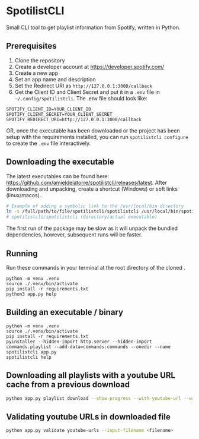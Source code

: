 # SpotilistCLI
Small CLI tool to get playlist information from Spotify, written in Python.

## Prerequisites
1. Clone the repository
2. Create a developer account at https://developer.spotify.com/
3. Create a new app
4. Set an app name and description
5. Set the Redirect URI as `http://127.0.0.1:3000/callback`
6. Get the Client ID and Client Secret and put it in a `.env` file in `~/.config/spotilistcli`. The .env file should look like:

```Dotenv
SPOTIFY_CLIENT_ID=YOUR_CLIENT_ID
SPOTIFY_CLIENT_SECRET=YOUR_CLIENT_SECRET
SPOTIFY_REDIRECT_URI=http://127.0.0.1:3000/callback
```

OR, once the executable has been downloaded or the project has been setup with the requirements installed, you can run `spotilistcli configure` to create the `.env` file interactively.

## Downloading the executable
The latest executables can be found here: https://github.com/amieldelatorre/spotilistcli/releases/latest. After downloading and unpacking, create a shortcut (Windows) or soft links (linux/macos).

```bash
# Example of adding a symbolic link to the /usr/local/bin directory
ln -s /full/path/to/file/spotilistcli/spotilistcli /usr/local/bin/spotilistcli
# spotilistcli/spotilistcli (directory/actual executable)
```

The first run of the package may be slow as it will unpack the bundled dependencies, however, subsequent runs will be faster.

## Running
Run these commands in your terminal at the root directory of the cloned .
```shell
python -m venv .venv
source ./.venv/bin/activate
pip install -r requirements.txt
python3 app.py help
```

## Building an executable / binary
```shell
python -m venv .venv
source ./.venv/bin/activate
pip install -r requirements.txt
pyinstaller --hidden-import http.server --hidden-import commands.playlist --add-data=commands:commands --onedir --name spotilistcli app.py
spotilistcli help
```

## Downloading all playlists with a youtube URL cache from a previous download
```bash
python app.py playlist download --show-progress --with-youtube-url --with-youtube-url-cache-from <previous_filename> --with-youtube-url-cache-unvalidated --filter-owned
```

## Validating youtube URLs in downloaded file
```bash
python app.py validate youtube-urls --input-filename <filename>
```
